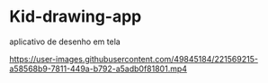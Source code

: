# Kid-drawing-app
aplicativo de desenho em tela








https://user-images.githubusercontent.com/49845184/221569215-a58568b9-7811-449a-b792-a5adb0f81801.mp4

